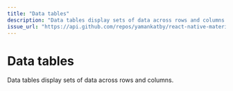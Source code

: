 ```yaml
---
title: "Data tables"
description: "Data tables display sets of data across rows and columns."
issue_url: "https://api.github.com/repos/yamankatby/react-native-material/issues/20"
---
```


# Data tables

Data tables display sets of data across rows and columns.
